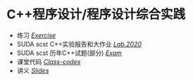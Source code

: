 # C++程序设计/程序设计综合实践
+ 练习 *[Exercise](Exercise/)*
+ SUDA scst C++实验报告和大作业 *[Lab.2020](Lab.2020/)*
+ SUDA scst 历年C++试题(部分) *[Exam](Exam/)*
+ 课堂代码 *[Class-codes](Class-codes/)*
+ 讲义 *[Slides](Slides/)*
